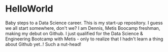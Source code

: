 # HelloWorld
Baby steps to a Data Science career. This is my start-up repository.
I guess we all start somewhere, don't we? 
I am Dennis, Metis Boocamp freshman, making my debut on Github. I just qualified for the Data Science & Engineering Bootcamp with Metis - only to realize that I hadn't learn a thing about Github yet..! Such a nut-head!
